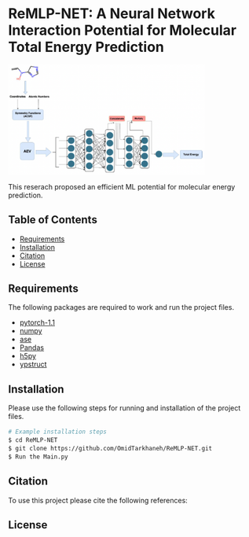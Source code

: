 # ReMLP-NET: A Neural Network Interaction Potential for Molecular Total Energy Prediction

<!-- Add an image in the header -->
<!-- ![Model Workflow](./New_Model.png) -->
<!-- ![Model Workflow](./New_Model.png)
 -->

<img src="./New_Model.png" alt="Model Workflow" width="400"/>

This reserach proposed an efficient ML potential for molecular energy prediction.

## Table of Contents

- [Requirements](#Requirements)
- [Installation](#installation)
- [Citation](#Citation)
- [License](#license)


## Requirements

The following packages are required to work and run the project files.

- [pytorch-1.1](#pytorch-1.1)
- [numpy](#numpy)
- [ase](#ase)
- [Pandas](#Pandas)
- [h5py](#h5py)
- [ypstruct](#ypstruct)



## Installation

Please use the following steps for running and installation of the project files.

```bash
# Example installation steps
$ cd ReMLP-NET
$ git clone https://github.com/OmidTarkhaneh/ReMLP-NET.git
$ Run the Main.py
```

## Citation
To use this project please cite the following references:

## License

